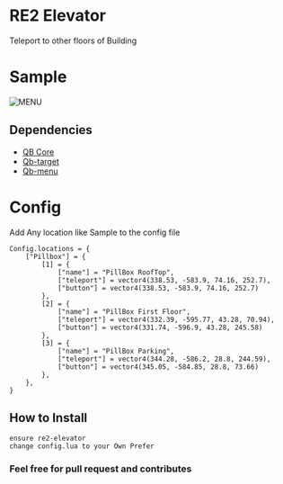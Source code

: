 # RE2 Elevator
Teleport to other floors of Building 

# Sample

![MENU](https://cdn.discordapp.com/attachments/910613937555406868/981584394244456520/elev_sample.jpg)



## Dependencies
- [QB Core](https://github.com/qbcore-framework/qb-core)
- [Qb-target](https://github.com/qbcore-framework/qb-target)
- [Qb-menu](https://github.com/qbcore-framework/qb-menu)


# Config

Add Any location like Sample to the config file

```
Config.locations = {
    ["Pillbox"] = {
        [1] = {
            ["name"] = "PillBox RoofTop",
            ["teleport"] = vector4(338.53, -583.9, 74.16, 252.7),
            ["button"] = vector4(338.53, -583.9, 74.16, 252.7)
        },
        [2] = {
            ["name"] = "PillBox First Floor",
            ["teleport"] = vector4(332.39, -595.77, 43.28, 70.94),
            ["button"] = vector4(331.74, -596.9, 43.28, 245.58)
        },
        [3] = {
            ["name"] = "PillBox Parking",
            ["teleport"] = vector4(344.28, -586.2, 28.8, 244.59),
            ["button"] = vector4(345.05, -584.85, 28.8, 73.66)
        },
    },
}
```


## How to Install
```
ensure re2-elevator
change config.lua to your Own Prefer
```

### Feel free for pull request and contributes
